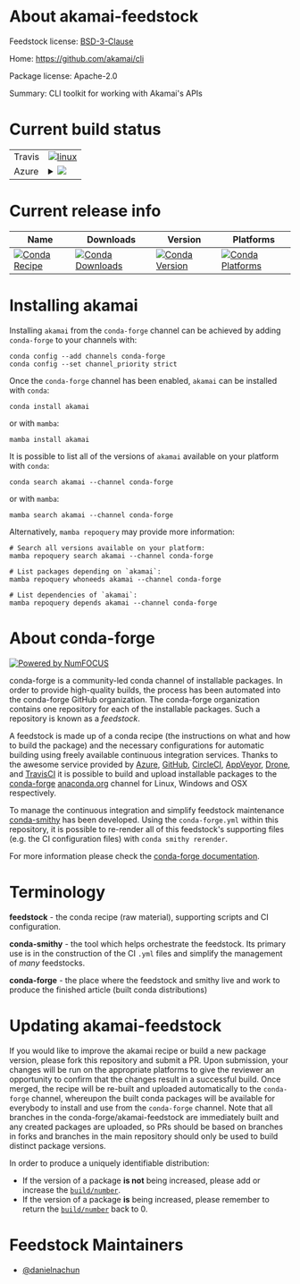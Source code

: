 About akamai-feedstock
======================

Feedstock license: [BSD-3-Clause](https://github.com/conda-forge/akamai-feedstock/blob/main/LICENSE.txt)

Home: https://github.com/akamai/cli

Package license: Apache-2.0

Summary: CLI toolkit for working with Akamai's APIs

Current build status
====================


<table><tr>
    <td>Travis</td>
    <td>
      <a href="https://app.travis-ci.com/conda-forge/akamai-feedstock">
        <img alt="linux" src="https://img.shields.io/travis/com/conda-forge/akamai-feedstock/main.svg?label=Linux">
      </a>
    </td>
  </tr>
    
  <tr>
    <td>Azure</td>
    <td>
      <details>
        <summary>
          <a href="https://dev.azure.com/conda-forge/feedstock-builds/_build/latest?definitionId=23613&branchName=main">
            <img src="https://dev.azure.com/conda-forge/feedstock-builds/_apis/build/status/akamai-feedstock?branchName=main">
          </a>
        </summary>
        <table>
          <thead><tr><th>Variant</th><th>Status</th></tr></thead>
          <tbody><tr>
              <td>linux_64</td>
              <td>
                <a href="https://dev.azure.com/conda-forge/feedstock-builds/_build/latest?definitionId=23613&branchName=main">
                  <img src="https://dev.azure.com/conda-forge/feedstock-builds/_apis/build/status/akamai-feedstock?branchName=main&jobName=linux&configuration=linux%20linux_64_" alt="variant">
                </a>
              </td>
            </tr><tr>
              <td>linux_aarch64</td>
              <td>
                <a href="https://dev.azure.com/conda-forge/feedstock-builds/_build/latest?definitionId=23613&branchName=main">
                  <img src="https://dev.azure.com/conda-forge/feedstock-builds/_apis/build/status/akamai-feedstock?branchName=main&jobName=linux&configuration=linux%20linux_aarch64_" alt="variant">
                </a>
              </td>
            </tr><tr>
              <td>linux_ppc64le</td>
              <td>
                <a href="https://dev.azure.com/conda-forge/feedstock-builds/_build/latest?definitionId=23613&branchName=main">
                  <img src="https://dev.azure.com/conda-forge/feedstock-builds/_apis/build/status/akamai-feedstock?branchName=main&jobName=linux&configuration=linux%20linux_ppc64le_" alt="variant">
                </a>
              </td>
            </tr><tr>
              <td>osx_64</td>
              <td>
                <a href="https://dev.azure.com/conda-forge/feedstock-builds/_build/latest?definitionId=23613&branchName=main">
                  <img src="https://dev.azure.com/conda-forge/feedstock-builds/_apis/build/status/akamai-feedstock?branchName=main&jobName=osx&configuration=osx%20osx_64_" alt="variant">
                </a>
              </td>
            </tr><tr>
              <td>osx_arm64</td>
              <td>
                <a href="https://dev.azure.com/conda-forge/feedstock-builds/_build/latest?definitionId=23613&branchName=main">
                  <img src="https://dev.azure.com/conda-forge/feedstock-builds/_apis/build/status/akamai-feedstock?branchName=main&jobName=osx&configuration=osx%20osx_arm64_" alt="variant">
                </a>
              </td>
            </tr><tr>
              <td>win_64</td>
              <td>
                <a href="https://dev.azure.com/conda-forge/feedstock-builds/_build/latest?definitionId=23613&branchName=main">
                  <img src="https://dev.azure.com/conda-forge/feedstock-builds/_apis/build/status/akamai-feedstock?branchName=main&jobName=win&configuration=win%20win_64_" alt="variant">
                </a>
              </td>
            </tr>
          </tbody>
        </table>
      </details>
    </td>
  </tr>
</table>

Current release info
====================

| Name | Downloads | Version | Platforms |
| --- | --- | --- | --- |
| [![Conda Recipe](https://img.shields.io/badge/recipe-akamai-green.svg)](https://anaconda.org/conda-forge/akamai) | [![Conda Downloads](https://img.shields.io/conda/dn/conda-forge/akamai.svg)](https://anaconda.org/conda-forge/akamai) | [![Conda Version](https://img.shields.io/conda/vn/conda-forge/akamai.svg)](https://anaconda.org/conda-forge/akamai) | [![Conda Platforms](https://img.shields.io/conda/pn/conda-forge/akamai.svg)](https://anaconda.org/conda-forge/akamai) |

Installing akamai
=================

Installing `akamai` from the `conda-forge` channel can be achieved by adding `conda-forge` to your channels with:

```
conda config --add channels conda-forge
conda config --set channel_priority strict
```

Once the `conda-forge` channel has been enabled, `akamai` can be installed with `conda`:

```
conda install akamai
```

or with `mamba`:

```
mamba install akamai
```

It is possible to list all of the versions of `akamai` available on your platform with `conda`:

```
conda search akamai --channel conda-forge
```

or with `mamba`:

```
mamba search akamai --channel conda-forge
```

Alternatively, `mamba repoquery` may provide more information:

```
# Search all versions available on your platform:
mamba repoquery search akamai --channel conda-forge

# List packages depending on `akamai`:
mamba repoquery whoneeds akamai --channel conda-forge

# List dependencies of `akamai`:
mamba repoquery depends akamai --channel conda-forge
```


About conda-forge
=================

[![Powered by
NumFOCUS](https://img.shields.io/badge/powered%20by-NumFOCUS-orange.svg?style=flat&colorA=E1523D&colorB=007D8A)](https://numfocus.org)

conda-forge is a community-led conda channel of installable packages.
In order to provide high-quality builds, the process has been automated into the
conda-forge GitHub organization. The conda-forge organization contains one repository
for each of the installable packages. Such a repository is known as a *feedstock*.

A feedstock is made up of a conda recipe (the instructions on what and how to build
the package) and the necessary configurations for automatic building using freely
available continuous integration services. Thanks to the awesome service provided by
[Azure](https://azure.microsoft.com/en-us/services/devops/), [GitHub](https://github.com/),
[CircleCI](https://circleci.com/), [AppVeyor](https://www.appveyor.com/),
[Drone](https://cloud.drone.io/welcome), and [TravisCI](https://travis-ci.com/)
it is possible to build and upload installable packages to the
[conda-forge](https://anaconda.org/conda-forge) [anaconda.org](https://anaconda.org/)
channel for Linux, Windows and OSX respectively.

To manage the continuous integration and simplify feedstock maintenance
[conda-smithy](https://github.com/conda-forge/conda-smithy) has been developed.
Using the ``conda-forge.yml`` within this repository, it is possible to re-render all of
this feedstock's supporting files (e.g. the CI configuration files) with ``conda smithy rerender``.

For more information please check the [conda-forge documentation](https://conda-forge.org/docs/).

Terminology
===========

**feedstock** - the conda recipe (raw material), supporting scripts and CI configuration.

**conda-smithy** - the tool which helps orchestrate the feedstock.
                   Its primary use is in the construction of the CI ``.yml`` files
                   and simplify the management of *many* feedstocks.

**conda-forge** - the place where the feedstock and smithy live and work to
                  produce the finished article (built conda distributions)


Updating akamai-feedstock
=========================

If you would like to improve the akamai recipe or build a new
package version, please fork this repository and submit a PR. Upon submission,
your changes will be run on the appropriate platforms to give the reviewer an
opportunity to confirm that the changes result in a successful build. Once
merged, the recipe will be re-built and uploaded automatically to the
`conda-forge` channel, whereupon the built conda packages will be available for
everybody to install and use from the `conda-forge` channel.
Note that all branches in the conda-forge/akamai-feedstock are
immediately built and any created packages are uploaded, so PRs should be based
on branches in forks and branches in the main repository should only be used to
build distinct package versions.

In order to produce a uniquely identifiable distribution:
 * If the version of a package **is not** being increased, please add or increase
   the [``build/number``](https://docs.conda.io/projects/conda-build/en/latest/resources/define-metadata.html#build-number-and-string).
 * If the version of a package **is** being increased, please remember to return
   the [``build/number``](https://docs.conda.io/projects/conda-build/en/latest/resources/define-metadata.html#build-number-and-string)
   back to 0.

Feedstock Maintainers
=====================

* [@danielnachun](https://github.com/danielnachun/)


